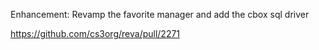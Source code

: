 Enhancement: Revamp the favorite manager and add the cbox sql driver

https://github.com/cs3org/reva/pull/2271